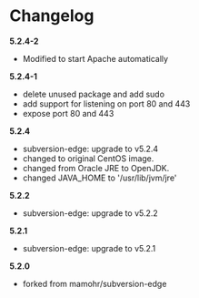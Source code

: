 # Changelog
**5.2.4-2**
- Modified to start Apache automatically

**5.2.4-1**
- delete unused package and add sudo
- add support for listening on port 80 and 443
- expose port 80 and 443

**5.2.4**
- subversion-edge: upgrade to v5.2.4
- changed to original CentOS image.
- changed from Oracle JRE to OpenJDK.
- changed JAVA_HOME to '/usr/lib/jvm/jre'

**5.2.2**
- subversion-edge: upgrade to v5.2.2

**5.2.1**
- subversion-edge: upgrade to v5.2.1

**5.2.0**
- forked from mamohr/subversion-edge
